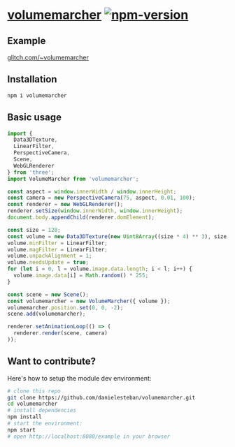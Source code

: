 [volumemarcher](https://github.com/danielesteban/volumemarcher)
[![npm-version](https://img.shields.io/npm/v/volumemarcher.svg)](https://www.npmjs.com/package/volumemarcher)
==

## Example

[glitch.com/~volumemarcher](https://glitch.com/~volumemarcher)

## Installation

```bash
npm i volumemarcher
```

## Basic usage

```js
import {
  Data3DTexture,
  LinearFilter,
  PerspectiveCamera,
  Scene,
  WebGLRenderer
} from 'three';
import VolumeMarcher from 'volumemarcher';

const aspect = window.innerWidth / window.innerHeight;
const camera = new PerspectiveCamera(75, aspect, 0.01, 100);
const renderer = new WebGLRenderer();
renderer.setSize(window.innerWidth, window.innerHeight);
document.body.appendChild(renderer.domElement);

const size = 128;
const volume = new Data3DTexture(new Uint8Array((size * 4) ** 3), size, size, size);
volume.minFilter = LinearFilter;
volume.magFilter = LinearFilter;
volume.unpackAlignment = 1;
volume.needsUpdate = true;
for (let i = 0, l = volume.image.data.length; i < l; i++) {
  volume.image.data[i] = Math.random() * 255;
}

const scene = new Scene();
const volumemarcher = new VolumeMarcher({ volume });
volumemarcher.position.set(0, 0, -2);
scene.add(volumemarcher);

renderer.setAnimationLoop(() => (
  renderer.render(scene, camera)
));
```

## Want to contribute?

Here's how to setup the module dev environment:

```bash
# clone this repo
git clone https://github.com/danielesteban/volumemarcher.git
cd volumemarcher
# install dependencies
npm install
# start the environment:
npm start
# open http://localhost:8080/example in your browser
```
